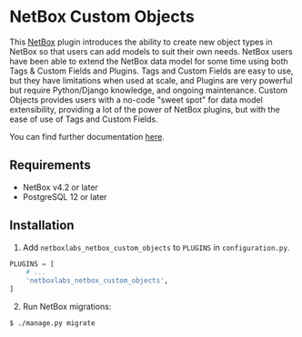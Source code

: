 # NetBox Custom Objects

This [NetBox](https://netboxlabs.com/products/netbox/) plugin introduces the ability to create new object types in NetBox so that users can add models to suit their own needs. NetBox users have been able to extend the NetBox data model for some time using both Tags & Custom Fields and Plugins. Tags and Custom Fields are easy to use, but they have limitations when used at scale, and Plugins are very powerful but require Python/Django knowledge, and ongoing maintenance. Custom Objects provides users with a no-code "sweet spot" for data model extensibility, providing a lot of the power of NetBox plugins, but with the ease of use of Tags and Custom Fields.

You can find further documentation [here](docs/index.md).

## Requirements

* NetBox v4.2 or later
* PostgreSQL 12 or later

## Installation

1. Add `netboxlabs_netbox_custom_objects` to `PLUGINS` in `configuration.py`.

```python
PLUGINS = [
    # ...
    'netboxlabs_netbox_custom_objects',
]
```

2. Run NetBox migrations:

```
$ ./manage.py migrate
```
